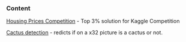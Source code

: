 ### Content


[Housing Prices Competition](https://github.com/fvilmos/machine_learning/tree/master/housing_prices_competition) - Top 3% solution for Kaggle Competition

[Cactus detection](https://github.com/fvilmos/machine_learning/tree/master/cactus_detection) - redicts if on a x32 picture is a cactus or not.
